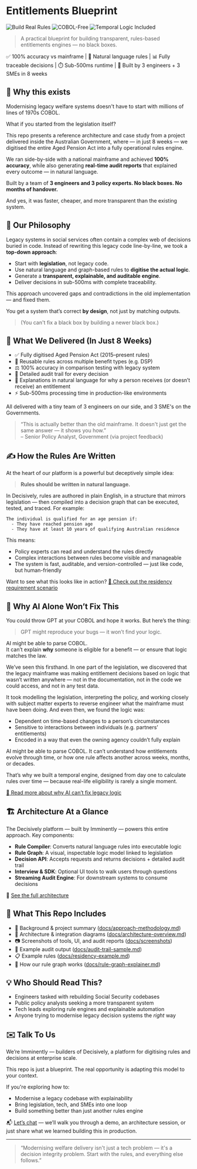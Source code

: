 # Entitlements Blueprint
![Build Real Rules](https://img.shields.io/badge/Builds-real_rules-green)
![COBOL-Free](https://img.shields.io/badge/Codebase-COBOL_free-brightgreen)
![Temporal Logic Included](https://img.shields.io/badge/Temporal--support-yes-blue)

> A practical blueprint for building transparent, rules-based entitlements engines — no black boxes.

✅ 100% accuracy vs mainframe | 🧠 Natural language rules | 📊 Fully traceable decisions | ⏱️ Sub-500ms runtime | 👥 Built by 3 engineers + 3 SMEs in 8 weeks

## 👋 Why this exists

Modernising legacy welfare systems doesn't have to start with millions of lines of 1970s COBOL.

What if you started from the legislation itself?

This repo presents a reference architecture and case study from a project delivered inside the Australian Government, where — in just 8 weeks — we digitised the entire Aged Pension Act into a fully operational rules engine.

We ran side-by-side with a national mainframe and achieved **100% accuracy**, while also generating **real-time audit reports** that explained every outcome — in natural language.

Built by a team of **3 engineers and 3 policy experts. No black boxes. No months of handover.**

And yes, it was faster, cheaper, and more transparent than the existing system.

## 🧠 Our Philosophy

Legacy systems in social services often contain a complex web of decisions buried in code. Instead of rewriting this legacy code line-by-line, we took a **top-down approach**:

- Start with **legislation**, not legacy code.
- Use natural language and graph-based rules to **digitise the actual logic**.
- Generate a **transparent, explainable, and auditable engine**.
- Deliver decisions in sub-500ms with complete traceability.

This approach uncovered gaps and contradictions in the old implementation — and fixed them.

You get a system that’s correct **by design**, not just by matching outputs.  
> (You can't fix a black box by building a newer black box.)
## 🚀 What We Delivered (In Just 8 Weeks)

- ✅ Fully digitised Aged Pension Act (2015–present rules)
- 🔁 Reusable rules across multiple benefit types (e.g. DSP)
- ⚖️ 100% accuracy in comparison testing with legacy system
- 📄 Detailed audit trail for every decision
- 💬 Explanations in natural language for why a person receives (or doesn’t receive) an entitlement
- ⚡ Sub-500ms processing time in production-like environments

All delivered with a tiny team of 3 engineers on our side, and 3 SME's on the Governments. 

> “This is actually better than the old mainframe. It doesn't just get the same answer — it shows you how.”  
> – Senior Policy Analyst, Government (via project feedback)

## ✍️ How the Rules Are Written

At the heart of our platform is a powerful but deceptively simple idea:

> **Rules should be written in natural language.**

In Decisively, rules are authored in plain English, in a structure that mirrors legislation — then compiled into a decision graph that can be executed, tested, and traced. For example:

```text
The individual is qualified for an age pension if:
  - They have reached pension age
  - They have at least 10 years of qualifying Australian residence
```  
This means:

* Policy experts can read and understand the rules directly
* Complex interactions between rules become visible and manageable
* The system is fast, auditable, and version-controlled — just like code, but human-friendly

Want to see what this looks like in action?
[📎 Check out the residency requirement scenario](docs/residency-example.md)

## 🤖 Why AI Alone Won’t Fix This

You could throw GPT at your COBOL and hope it works. But here’s the thing:

>GPT might reproduce your bugs — it won’t find your logic.

AI might be able to parse COBOL.  
It can’t explain **why** someone is eligible for a benefit — or ensure that logic matches the law.

We’ve seen this firsthand. In one part of the legislation, we discovered that the legacy mainframe was making entitlement decisions based on logic that wasn’t written anywhere — not in the documentation, not in the code we could access, and not in any test data.

It took modelling the legislation, interpreting the policy, and working closely with subject matter experts to reverse engineer what the mainframe must have been doing. And even then, we found the logic was:

* Dependent on time-based changes to a person’s circumstances
* Sensitive to interactions between individuals (e.g. partners’ entitlements)
* Encoded in a way that even the owning agency couldn’t fully explain

AI might be able to parse COBOL. It can’t understand how entitlements evolve through time, or how one rule affects another across weeks, months, or decades.

That’s why we built a temporal engine, designed from day one to calculate rules over time — because real-life eligibility is rarely a single moment.

[📎 Read more about why AI can’t fix legacy logic](docs/why-ai-fails.md)

## 🏗️ Architecture At a Glance

The Decisively platform — built by Imminently — powers this entire approach. Key components:

- **Rule Compiler**: Converts natural language rules into executable logic
- **Rule Graph**: A visual, inspectable logic model linked to legislation
- **Decision API**: Accepts requests and returns decisions + detailed audit trail
- **Interview & SDK**: Optional UI tools to walk users through questions
- **Streaming Audit Engine**: For downstream systems to consume decisions

📎 [See the full architecture](docs/architecture-overview.md)

## 🎯 What This Repo Includes

- 📘 Background & project summary ([docs/approach-methodology.md](docs/approach-methodology.md))
- 🧱 Architecture & integration diagrams ([docs/architecture-overview.md](docs/architecture-overview.md))
- 📷 Screenshots of tools, UI, and audit reports ([docs/screenshots](docs/screenshots))
- 🔎 Example audit output ([docs/audit-trail-sample.md](docs/sample.decision.report.json))
- 📋 Example rules ([docs/residency-example.md](docs/residency-example.md))
- 🧩 How our rule graph works ([docs/rule-graph-explainer.md](docs/rule-graph-explainer.md))

## 💡 Who Should Read This?

- Engineers tasked with rebuilding Social Security codebases
- Public policy analysts seeking a more transparent system
- Tech leads exploring rule engines and explainable automation
- Anyone trying to modernise legacy decision systems the *right* way

## ✉️ Talk To Us

We’re Imminently — builders of Decisively, a platform for digitising rules and decisions at enterprise scale.

This repo is just a blueprint. The real opportunity is adapting this model to your context.

If you're exploring how to:
- Modernise a legacy codebase with explainability
- Bring legislation, tech, and SMEs into one loop
- Build something better than just another rules engine

📬 [Let’s chat](mailto:info@imminently.co) — we’ll walk you through a demo, an architecture session, or just share what we learned building this in production.

---

> “Modernising welfare delivery isn't just a tech problem — it's a decision integrity problem. Start with the rules, and everything else follows.”